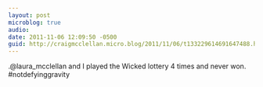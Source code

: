 ```yaml
---
layout: post
microblog: true
audio: 
date: 2011-11-06 12:09:50 -0500
guid: http://craigmcclellan.micro.blog/2011/11/06/t133229614691647488.html
---
```

.@laura_mcclellan and I played the Wicked lottery 4 times and never won. #notdefyinggravity
